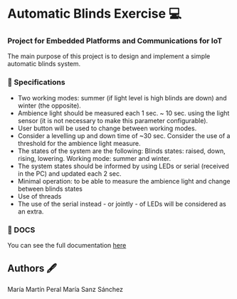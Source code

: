 # Automatic Blinds Exercise 💻
### Project for Embedded Platforms and Communications for IoT
The main purpose of this project is to  design and implement a simple automatic blinds system.

### 💠 Specifications

- Two working modes: summer (if light level is high blinds are down) and winter (the opposite).  
- Ambience light should be measured each 1 sec. ~ 10 sec. using the light sensor (it is not necessary to make this parameter configurable).  
- User button will be used to change between working modes. 
- Consider a levelling up and down time of ~30 sec.  Consider the use of a threshold for the ambience light measure.
- The states of the system are the following:  Blinds states: raised, down, rising, lowering.  Working mode: summer and winter.
- The system states should be informed by using LEDs or serial (received in the PC) and updated each 2 sec.
- Minimal operation: to be able to measure the ambience light and change between blinds states 
- Use of threads 
- The use of the serial instead - or jointly - of LEDs will be considered as an extra.

### 💠 DOCS
You can see the full documentation [here]()

## Authors 🖋️
María Martín Peral
María Sanz Sánchez

